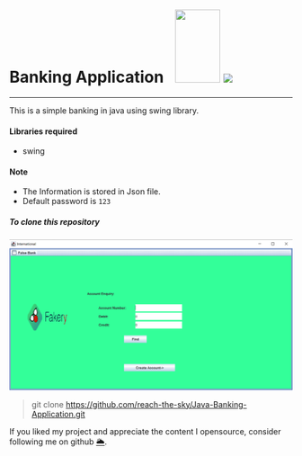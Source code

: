 <h1>Banking Application &nbsp; <img src="https://external-content.duckduckgo.com/iu/?u=http%3A%2F%2Flogos-download.com%2Fwp-content%2Fuploads%2F2016%2F10%2FJava_logo.png&f=1&nofb=1" width="80" height="130"/> <img src="https://external-content.duckduckgo.com/iu/?u=https%3A%2F%2Fi.ytimg.com%2Fvi%2F0Dpqo_4DG2o%2Fmaxresdefault.jpg&f=1&nofb=1" width="150"/></h1>

---

This is a simple banking in java using swing library.

#### Libraries required
* swing

#### Note
* The Information is stored in Json file.
* Default password is `123`

##### To clone this repository

![Screenshot](assets/image.png)

> git clone https://github.com/reach-the-sky/Java-Banking-Application.git

If you liked my project and appreciate the content I opensource, consider following me on github [🌥](https://github.com/reach-the-sky).

